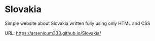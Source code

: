 # Slovakia
Simple website about Slovakia written fully using only HTML and CSS

URL: https://arsenicum333.github.io/Slovakia/
